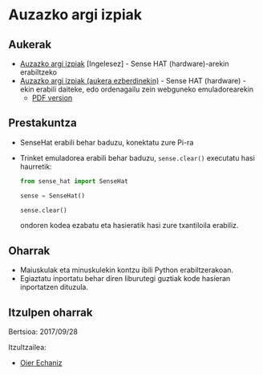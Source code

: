 # Auzazko argi izpiak

## Aukerak

- [Auzazko argi izpiak](sense-hat-random-sparkles.md) [Ingelesez] - Sense HAT (hardware)-arekin erabiltzeko 
- [Auzazko argi izpiak (aukera ezberdinekin)](sense-hat-random-sparkles-variations.md) - Sense HAT (hardware) - ekin erabili daiteke, edo ordenagailu zein webguneko emuladorearekin
    - [PDF version](pdf/Make-Random-Sparkles-on-the-Sense-HAT.pdf)

## Prestakuntza

- SenseHat erabili behar baduzu, konektatu zure Pi-ra
- Trinket emuladorea erabili behar baduzu, `sense.clear()` executatu hasi haurretik:

    ```python
    from sense_hat import SenseHat
    
    sense = SenseHat()
    
    sense.clear()
    ```

    ondoren kodea ezabatu eta hasieratik hasi zure txantiloila erabiliz.

## Oharrak

- Maiuskulak eta minuskulekin kontzu ibili Python erabiltzerakoan.
- Egiaztatu inportatu behar diren liburutegi guztiak kode hasieran inportatzen dituzula.

## Itzulpen oharrak

Bertsioa: 2017/09/28

Itzultzailea:
 - [Oier Echaniz](https://github.com/oiertwo)
